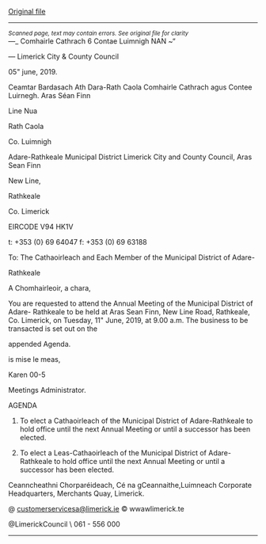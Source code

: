 [Original file](https://www.limerick.ie/sites/default/files/media/documents/2019-06/00%20Agenda%2011th%20June%2C%202019.pdf)

---
*<small>Scanned page, text may contain errors. See original file for clarity</small>*  
—_ Comhairle Cathrach
6 Contae Luimnigh
NAN ~“

— Limerick City
& County Council

05" june, 2019.

Ceamtar Bardasach Ath Dara-Rath Caola
Comhairle Cathrach agus Contee Luirnegh.
Aras Séan Finn

Line Nua

Rath Caola

Co. Luimnigh

Adare-Rathkeale Municipal District
Limerick City and County Council,
Aras Sean Finn

New Line,

Rathkeale

Co. Limerick

EIRCODE V94 HK1V

t: +353 (0} 69 64047
f: +353 (0) 69 63188

To: The Cathaoirleach and Each Member of the Municipal District of Adare-

Rathkeale

A Chomhairleoir, a chara,

You are requested to attend the Annual Meeting of the Municipal District of Adare-
Rathkeale to be held at Aras Sean Finn, New Line Road, Rathkeale, Co. Limerick, on
Tuesday, 11" June, 2019, at 9.00 a.m. The business to be transacted is set out on the

appended Agenda.

is mise le meas,

Karen 00-5

Meetings Administrator.

AGENDA

1. To elect a Cathaoirleach of the Municipal District of Adare-Rathkeale to hold office
until the next Annual Meeting or until a successor has been elected.

2. To elect a Leas-Cathaoirleach of the Municipal District of Adare-Rathkeale to hold
office until the next Annual Meeting or until a successor has been elected.

Ceanncheathni Chorparéideach, Cé na gCeannaithe,Luimneach
Corporate Headquarters, Merchants Quay, Limerick.

@ customerservicesa@limerick.ie
© wwawlimerick.te

@LimerickCouncil
\ 061 - 556 000


---
